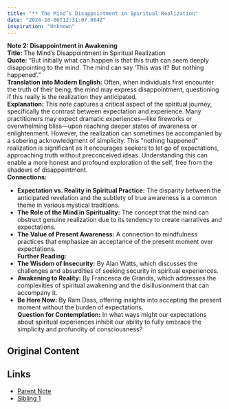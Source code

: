 ```yaml
---
title: "** The Mind’s Disappointment in Spiritual Realization"
date: "2024-10-06T12:31:07.904Z"
inspiration: "Unknown"
---
```


**Note 2: Disappointment in Awakening**  
**Title:** The Mind’s Disappointment in Spiritual Realization  
**Quote:** “But initially what can happen is that this truth can seem deeply disappointing to the mind. The mind can say ‘This was it? But nothing happened’.”  
**Translation into Modern English:** Often, when individuals first encounter the truth of their being, the mind may express disappointment, questioning if this really is the realization they anticipated.  
**Explanation:** This note captures a critical aspect of the spiritual journey, specifically the contrast between expectation and experience. Many practitioners may expect dramatic experiences—like fireworks or overwhelming bliss—upon reaching deeper states of awareness or enlightenment. However, the realization can sometimes be accompanied by a sobering acknowledgment of simplicity. This "nothing happened" realization is significant as it encourages seekers to let go of expectations, approaching truth without preconceived ideas. Understanding this can enable a more honest and profound exploration of the self, free from the shadows of disappointment.  
**Connections:**  
- **Expectation vs. Reality in Spiritual Practice:** The disparity between the anticipated revelation and the subtlety of true awareness is a common theme in various mystical traditions.  
- **The Role of the Mind in Spirituality:** The concept that the mind can obstruct genuine realization due to its tendency to create narratives and expectations.  
- **The Value of Present Awareness:** A connection to mindfulness practices that emphasize an acceptance of the present moment over expectations.  
**Further Reading:**  
- **The Wisdom of Insecurity:** By Alan Watts, which discusses the challenges and absurdities of seeking security in spiritual experiences.  
- **Awakening to Reality:** By Francesca de Grandis, which addresses the complexities of spiritual awakening and the disillusionment that can accompany it.  
- **Be Here Now:** By Ram Dass, offering insights into accepting the present moment without the burden of expectations.  
**Question for Contemplation:** In what ways might our expectations about spiritual experiences inhibit our ability to fully embrace the simplicity and profundity of consciousness?  



## Original Content



## Links

- [Parent Note](/parent-note.md)
- [Sibling 1](/zettel1.md)

